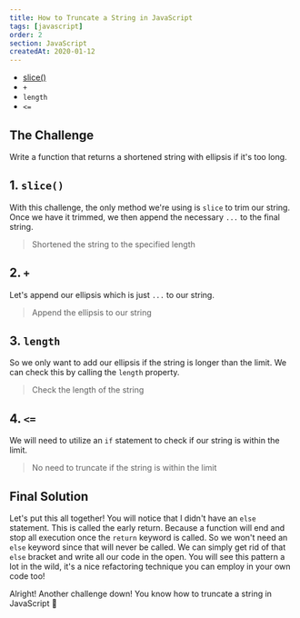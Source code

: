 ```yaml
---
title: How to Truncate a String in JavaScript
tags: [javascript]
order: 2
section: JavaScript
createdAt: 2020-01-12
---
```


- [slice()](/basics/string-slice)
- `+`
- `length`
- `<=`

<markdown-toc :hidden="false"></markdown-toc>

## The Challenge

Write a function that returns a shortened string with ellipsis if it's too long.

<markdown-image img="challenge"></markdown-image>

## 1. `slice()`

With this challenge, the only method we're using is `slice` to trim our string. Once we have it trimmed, we then append the necessary `...` to the final string.

> Shortened the string to the specified length

<markdown-image img="slice"></markdown-image>

## 2. `+`

Let's append our ellipsis which is just `...` to our string.

> Append the ellipsis to our string

<markdown-image img="plus"></markdown-image>

## 3. `length`

So we only want to add our ellipsis if the string is longer than the limit. We can check this by calling the `length` property.

> Check the length of the string

<markdown-image img="length"></markdown-image>

## 4. `<=`

We will need to utilize an `if` statement to check if our string is within the limit.

> No need to truncate if the string is within the limit

<markdown-image img="greater-equal"></markdown-image>

## Final Solution

Let's put this all together! You will notice that I didn't have an `else` statement. This is called the early return. Because a function will end and stop all execution once the `return` keyword is called. So we won't need an `else` keyword since that will never be called. We can simply get rid of that `else` bracket and write all our code in the open. You will see this pattern a lot in the wild, it's a nice refactoring technique you can employ in your own code too!

Alright! Another challenge down! You know how to truncate a string in JavaScript 🥳

<markdown-image img="result"></markdown-image>
